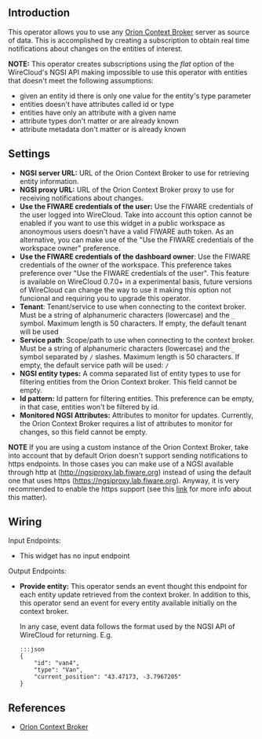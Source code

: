 Introduction
------------

This operator allows you to use any [Orion Context Broker][orion] server as
source of data. This is accomplished by creating a subscription to obtain real
time notifications about changes on the entities of interest.

**NOTE:** This operator creates subscriptions using the *flat* option of the
WireCloud's NGSI API making impossible to use this operator with entities that
doesn't meet the following assumptions:

- given an entity id there is only one value for the entity's type parameter
- entities doesn't have attributes called id or type
- entities have only an attribute with a given name
- attribute types don't matter or are already known
- attribute metadata don't matter or is already known

Settings
--------

- **NGSI server URL:** URL of the Orion Context Broker to use for retrieving
  entity information.
- **NGSI proxy URL:** URL of the Orion Context Broker proxy to use for receiving
  notifications about changes.
- **Use the FIWARE credentials of the user:** Use the FIWARE credentials of the
  user logged into WireCloud. Take into account this option cannot be enabled if
  you want to use this widget in a public workspace as anonoymous users doesn't
  have a valid FIWARE auth token. As an alternative, you can make use of the
  "Use the FIWARE credentials of the workspace owner" preference.
- **Use the FIWARE credentials of the dashboard owner**: Use the FIWARE
  credentials of the owner of the workspace. This preference takes preference
  over "Use the FIWARE credentials of the user". This feature is available on
  WireCloud 0.7.0+ in a experimental basis, future versions of WireCloud can
  change the way to use it making this option not funcional and requiring you to
  upgrade this operator.
- **Tenant**: Tenant/service to use when connecting to the context
  broker. Must be a string of alphanumeric characters (lowercase) and the `_`
  symbol. Maximum length is 50 characters. If empty, the default tenant will be
  used
- **Service path**: Scope/path to use when connecting to the context broker. Must
  be a string of alphanumeric characters (lowercase) and the `_` symbol
  separated by `/` slashes. Maximum length is 50 characters. If empty, the
  default service path will be used: `/`
- **NGSI entity types:** A comma separated list of entity types to use for
  filtering entities from the Orion Context broker. This field cannot be empty.
- **Id pattern:** Id pattern for filtering entities. This preference can be
  empty, in that case, entities won't be filtered by id.
- **Monitored NGSI Attributes:** Attributes to monitor for updates. Currently,
  the Orion Context Broker requires a list of attributes to monitor for changes,
  so this field cannot be empty.

**NOTE** If you are using a custom instance of the Orion Context Broker, take
into account that by default Orion doesn't support sending notifications to
https endpoints. In those cases you can make use of a NGSI available through
http at (http://ngsiproxy.lab.fiware.org) instead of using the default one that
uses https (https://ngsiproxy.lab.fiware.org). Anyway, it is very recommended
to enable the https support (see this
[link](http://stackoverflow.com/questions/23338154/orion-context-broker-https-for-subscribers)
for more info about this matter).

Wiring
------

Input Endpoints:

* This widget has no input endpoint

Output Endpoints:

*   **Provide entity:** This operator sends an event thought this endpoint for
    each entity update retrieved from the context broker. In addition to this, this
    operator send an event for every entity available initially on the context
    broker.

    In any case, event data follows the format used by the NGSI API of WireCloud
    for returning. E.g.

        :::json
        {
            "id": "van4",
            "type": "Van",
            "current_position": "43.47173, -3.7967205"
        }


References
----------

* [Orion Context Broker][orion]

[orion]: http://catalogue.fiware.org/enablers/publishsubscribe-context-broker-orion-context-broker "Orion Context Broker info"
